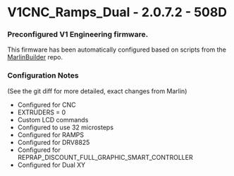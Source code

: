 # V1CNC_Ramps_Dual - 2.0.7.2 - 508D

### Preconfigured V1 Engineering firmware.

This firmware has been automatically configured based on scripts from the
[MarlinBuilder](https://github.com/jeffeb3/MarlinBuilder) repo.

### Configuration Notes

(See the git diff for more detailed, exact changes from Marlin)

- Configured for CNC
- EXTRUDERS = 0
- Custom LCD commands
- Configured to use 32 microsteps
- Configured for RAMPS
- Configured for DRV8825
- Configured for REPRAP_DISCOUNT_FULL_GRAPHIC_SMART_CONTROLLER
- Configured for Dual XY
